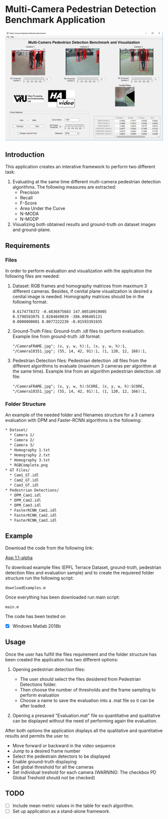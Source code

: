 # Multi-Camera Pedestrian Detection Benchmark Application
![Main App Interface](https://github.com/alexlopezcifuentes/Multi-Camera-Pedestrian-Detection-Benchmark/blob/master/Doc/App%20Example.png)

## Introduction
This application creates an interative framework to perform two different task:
1. Evaluating at the same time different multi-camera pedestrian detection algorithms. The following measures are extracted:
    * Precision
    * Recall
    * F-Score
    * Area Under the Curve
    * N-MODA
    * N-MODP
2. Visualizing both obtained results and ground-truth on dataset images and ground-plane.

## Requirements
### Files
In order to perform evaluation and visualization with the application the following files are needed:
1. Dataset: RGB frames and homography matrices from maximum 3 different cameras. Besides, if cenital plane visualization is desired a cenital image is needed. Homography matrices should be in the following format:
    ```
    0.6174778372 -0.4836875683 147.00510919005 
    0.5798503075 3.8204849039 -386.096405131 
    0.0000000001 0.0077222239 -0.01593391935
    ```
2. Ground-Truth Files: Ground-truth .idl files to perform evaluation. Example line from ground-truth .idl format:
    ```
    "/CameraFRAME.jpg"; (x, y, w, h):1, (x, y, w, h):1, 
    "/Camera10351.jpg"; (55, 14, 42, 91):1, (1, 120, 12, 166):1, 
    ```
3. Pedestrian Detection files: Pedestrian detection .idl files from the different algorithms to evaluate (maximum 3 cameras per algorithm at the same time). Example line from an algorithm pedestrian detection .idl file:
    ```
    "/CameraFRAME.jpg"; (x, y, w, h):SCORE, (x, y, w, h):SCORE, 
    "/Camera10351.jpg"; (55, 14, 42, 91):1, (1, 120, 12, 166):1, 
    ```
### Folder Structure
An example of the needed folder and filenames structure for a 3 camera evaluation with DPM and Faster-RCNN algorithms is the following:
```
* Dataset/
  * Camera 1/
  * Camera 2/
  * Camera 3/
  * Homography 1.txt
  * Homography 2.txt
  * Homography 3.txt
  * RGBComplete.png
* GT Files/
  * Cam1_GT.idl
  * Cam2_GT.idl
  * Cam3_GT.idl
* Pedestrian Detections/
  * DPM_Cam1.idl
  * DPM_Cam2.idl
  * DPM_Cam3.idl
  * FasterRCNN_Cam1.idl
  * FasterRCNN_Cam2.idl
  * FasterRCNN_Cam3.idl
```
  
## Example
Download the code from the following link:

[App 1.1-alpha](https://github.com/alexlopezcifuentes/Multi-Camera-Pedestrian-Detection-Benchmark/archive/1.1-alpha.zip)

To download example files (EPFL Terrace Dataset, ground-truth, pedestrian detection files and evaluation sample) and to create the requiered folder structure run the following script:
   ```
   downloadExamples.m
   ```
Once everything has been downloaded run main script:
   ```
   main.m
   ```
The code has been tested on
- [X] Windows Matlab 2018b

## Usage
Once the user has fulfill the files requirement and the folder structure has been created the application has two different options:
1. Opening pedestrian detection files:
    * The user should select the files desidered from Pedestrian Detections folder. 
    * Then choose the number of thresholds and the frame sampling to perform evaluation
    * Choose a name to save the evaluation into a .mat file so it can be after loaded.
    
2. Opening a presaved "Evaluation.mat" file so quantitative and qualitative can be displayed without the need of performing again the evaluation.

After both options the application displays all the qualitative and quantitative results and permits the user to:
* Move forward or backward in the video sequence
* Jump to a desired frame number
* Select the pedestrain detectors to be displayed
* Enable ground-truth displaying
* Set global threshold for all the cameras
* Set individual treshold for each camera (WARNING: The checkbox PD Global Treshold should not be checked)

## TODO
- [ ] Include mean metric values in the table for each algorithm.
- [ ] Set up application as a stand-alone framework.
